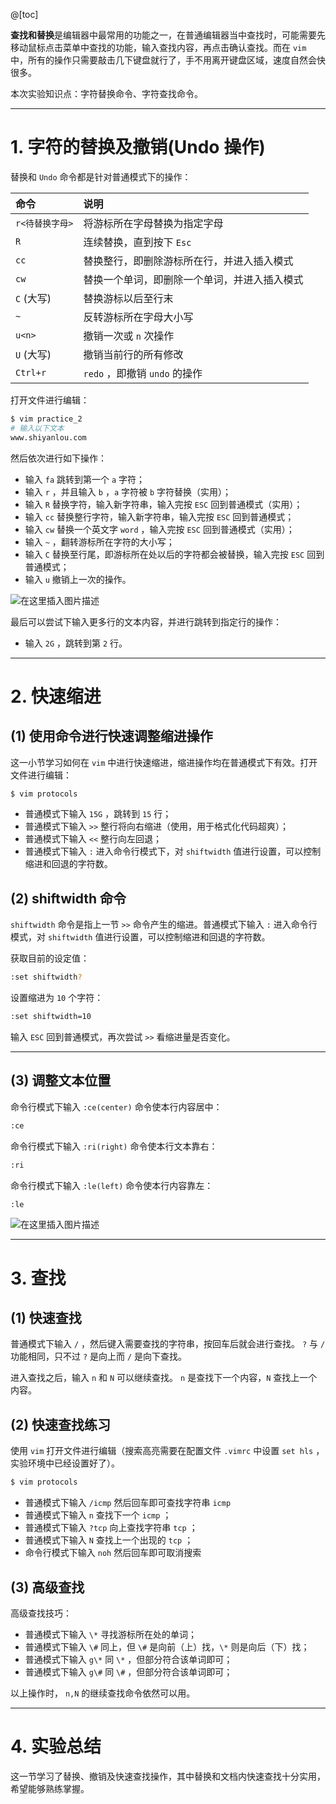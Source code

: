 @[toc]



**查找和替换**是编辑器中最常用的功能之一，在普通编辑器当中查找时，可能需要先移动鼠标点击菜单中查找的功能，输入查找内容，再点击确认查找。而在 `vim` 中，所有的操作只需要敲击几下键盘就行了，手不用离开键盘区域，速度自然会快很多。

本次实验知识点：字符替换命令、字符查找命令。



---
# 1. 字符的替换及撤销(Undo 操作) 
替换和 `Undo` 命令都是针对普通模式下的操作：

| 命令 |	说明 |
|:---|:---|
| `r<待替换字母>` | 	将游标所在字母替换为指定字母
| `R`  |	连续替换，直到按下 `Esc` |
| `cc` | 	替换整行，即删除游标所在行，并进入插入模式 |
| `cw` | 	替换一个单词，即删除一个单词，并进入插入模式
| `C` (大写) | 	替换游标以后至行末
| `~` | 	反转游标所在字母大小写
| `u<n>` | 	撤销一次或 `n` 次操作
| `U` (大写)  |	撤销当前行的所有修改
| `Ctrl+r` |	`redo` ，即撤销 `undo` 的操作

打开文件进行编辑：
```bash
$ vim practice_2
# 输入以下文本
www.shiyanlou.com
```
然后依次进行如下操作：
- 输入 `fa` 跳转到第一个 `a` 字符；
- 输入 `r` ，并且输入 `b` ，`a` 字符被 `b` 字符替换（实用）；
- 输入 `R` 替换字符，输入新字符串，输入完按 `ESC` 回到普通模式（实用）；
- 输入 `cc` 替换整行字符，输入新字符串，输入完按 `ESC` 回到普通模式；
- 输入 `cw` 替换一个英文字 `word` ，输入完按 `ESC` 回到普通模式（实用）；
- 输入 `~` ，翻转游标所在字符的大小写；
 - 输入 `C` 替换至行尾，即游标所在处以后的字符都会被替换，输入完按 `ESC` 回到普通模式；
- 输入 `u` 撤销上一次的操作。

![在这里插入图片描述](https://img-blog.csdnimg.cn/20200908122122232.gif#pic_center)


最后可以尝试下输入更多行的文本内容，并进行跳转到指定行的操作：
- 输入 `2G` ，跳转到第 `2` 行。

---
# 2. 快速缩进
## (1) 使用命令进行快速调整缩进操作
这一小节学习如何在 `vim` 中进行快速缩进，缩进操作均在普通模式下有效。打开文件进行编辑：
```bash
$ vim protocols 
```
- 普通模式下输入 `15G` ，跳转到 `15` 行；
-   普通模式下输入 `>>` 整行将向右缩进（使用，用于格式化代码超爽）；
 -   普通模式下输入 `<<` 整行向左回退；
 -  普通模式下输入 `:` 进入命令行模式下，对 `shiftwidth` 值进行设置，可以控制缩进和回退的字符数。

## (2) shiftwidth 命令
`shiftwidth` 命令是指上一节 `>>` 命令产生的缩进。普通模式下输入 `:` 进入命令行模式，对 `shiftwidth` 值进行设置，可以控制缩进和回退的字符数。

获取目前的设定值：
```bash
:set shiftwidth?
```
设置缩进为 `10` 个字符：
```bash
:set shiftwidth=10
```
输入 `ESC` 回到普通模式，再次尝试 `>>` 看缩进量是否变化。

---
## (3) 调整文本位置
命令行模式下输入 `:ce(center)` 命令使本行内容居中：
```bash
:ce 
```
命令行模式下输入 `:ri(right)` 命令使本行文本靠右：
```bash
:ri
```
命令行模式下输入 `:le(left)` 命令使本行内容靠左：
```bash
:le
```
![在这里插入图片描述](https://img-blog.csdnimg.cn/20200908124933883.gif#pic_center)

---
# 3. 查找
## (1) 快速查找
普通模式下输入 `/` ，然后键入需要查找的字符串，按回车后就会进行查找。 `?` 与 `/` 功能相同，只不过 `?` 是向上而 `/` 是向下查找。 

进入查找之后，输入 `n` 和 `N` 可以继续查找。 `n` 是查找下一个内容，`N` 查找上一个内容。

## (2) 快速查找练习
使用 `vim` 打开文件进行编辑（搜索高亮需要在配置文件 `.vimrc` 中设置 `set hls` ，实验环境中已经设置好了）。
```bash
$ vim protocols
```
-  普通模式下输入 `/icmp` 然后回车即可查找字符串 `icmp`
-  普通模式下输入 `n` 查找下一个 `icmp` ；
-  普通模式下输入 `?tcp` 向上查找字符串 `tcp` ；
- 普通模式下输入 `N` 查找上一个出现的 `tcp` ；
-  命令行模式下输入 `noh` 然后回车即可取消搜索

## (3) 高级查找
高级查找技巧：
- 普通模式下输入 `\*` 寻找游标所在处的单词；
-  普通模式下输入 `\#` 同上，但 `\#` 是向前（上）找，`\*` 则是向后（下）找；
 - 普通模式下输入 `g\*` 同 `\*` ，但部分符合该单词即可；
  -  普通模式下输入 `g\#` 同 `\#` ，但部分符合该单词即可；

以上操作时， `n,N` 的继续查找命令依然可以用。

---
# 4. 实验总结
这一节学习了替换、撤销及快速查找操作，其中替换和文档内快速查找十分实用，希望能够熟练掌握。

